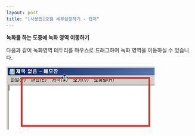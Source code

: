 ```yaml
---
layout: post
title: "[사용법]오캠 세부설정하기 - 캡처"
---
```


**녹화를 하는 도중에 녹화 영역 이동하기**

다음과 같이 녹화영역 테두리를 마우스로 드래그하여 녹화 영역을 이동하실 수 있습니다.

![](/images/tutorial_41_img_1.png)

